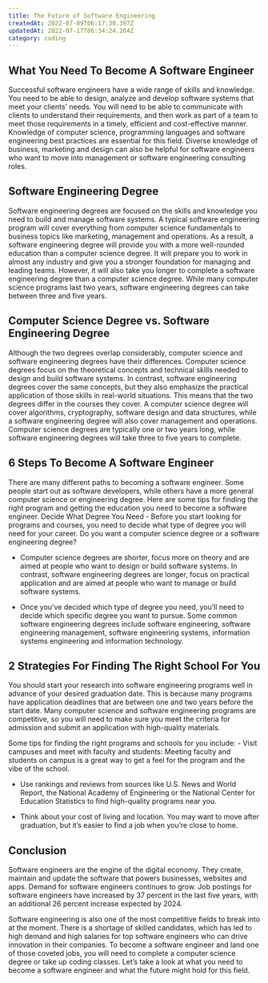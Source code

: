 ```yaml
---
title: The Future of Software Engineering
createdAt: 2022-07-09T06:17:30.397Z
updatedAt: 2022-07-17T06:34:24.264Z
category: coding
---
```


## What You Need To Become A Software Engineer

Successful software engineers have a wide range of skills and knowledge. You need to be able to design, analyze and develop software systems that meet your clients’ needs. You will need to be able to communicate with clients to understand their requirements, and then work as part of a team to meet those requirements in a timely, efficient and cost-effective manner. Knowledge of computer science, programming languages and software engineering best practices are essential for this field. Diverse knowledge of business, marketing and design can also be helpful for software engineers who want to move into management or software engineering consulting roles.

## Software Engineering Degree

Software engineering degrees are focused on the skills and knowledge you need to build and manage software systems. A typical software engineering program will cover everything from computer science fundamentals to business topics like marketing, management and operations. As a result, a software engineering degree will provide you with a more well-rounded education than a computer science degree. It will prepare you to work in almost any industry and give you a stronger foundation for managing and leading teams. However, it will also take you longer to complete a software engineering degree than a computer science degree. While many computer science programs last two years, software engineering degrees can take between three and five years.

## Computer Science Degree vs. Software Engineering Degree

Although the two degrees overlap considerably, computer science and software engineering degrees have their differences. Computer science degrees focus on the theoretical concepts and technical skills needed to design and build software systems. In contrast, software engineering degrees cover the same concepts, but they also emphasize the practical application of those skills in real-world situations. This means that the two degrees differ in the courses they cover. A computer science degree will cover algorithms, cryptography, software design and data structures, while a software engineering degree will also cover management and operations. Computer science degrees are typically one or two years long, while software engineering degrees will take three to five years to complete.

## 6 Steps To Become A Software Engineer

There are many different paths to becoming a software engineer. Some people start out as software developers, while others have a more general computer science or engineering degree. Here are some tips for finding the right program and getting the education you need to become a software engineer. Decide What Degree You Need - Before you start looking for programs and courses, you need to decide what type of degree you will need for your career. Do you want a computer science degree or a software engineering degree?

- Computer science degrees are shorter, focus more on theory and are aimed at people who want to design or build software systems. In contrast, software engineering degrees are longer, focus on practical application and are aimed at people who want to manage or build software systems.

- Once you’ve decided which type of degree you need, you’ll need to decide which specific degree you want to pursue. Some common software engineering degrees include software engineering, software engineering management, software engineering systems, information systems engineering and information technology.

## 2 Strategies For Finding The Right School For You

You should start your research into software engineering programs well in advance of your desired graduation date. This is because many programs have application deadlines that are between one and two years before the start date. Many computer science and software engineering programs are competitive, so you will need to make sure you meet the criteria for admission and submit an application with high-quality materials.

Some tips for finding the right programs and schools for you include: - Visit campuses and meet with faculty and students: Meeting faculty and students on campus is a great way to get a feel for the program and the vibe of the school.

- Use rankings and reviews from sources like U.S. News and World Report, the National Academy of Engineering or the National Center for Education Statistics to find high-quality programs near you.

- Think about your cost of living and location. You may want to move after graduation, but it’s easier to find a job when you’re close to home.

## Conclusion

Software engineers are the engine of the digital economy. They create, maintain and update the software that powers businesses, websites and apps. Demand for software engineers continues to grow. Job postings for software engineers have increased by 37 percent in the last five years, with an additional 26 percent increase expected by 2024.

Software engineering is also one of the most competitive fields to break into at the moment. There is a shortage of skilled candidates, which has led to high demand and high salaries for top software engineers who can drive innovation in their companies. To become a software engineer and land one of those coveted jobs, you will need to complete a computer science degree or take up coding classes. Let’s take a look at what you need to become a software engineer and what the future might hold for this field.
